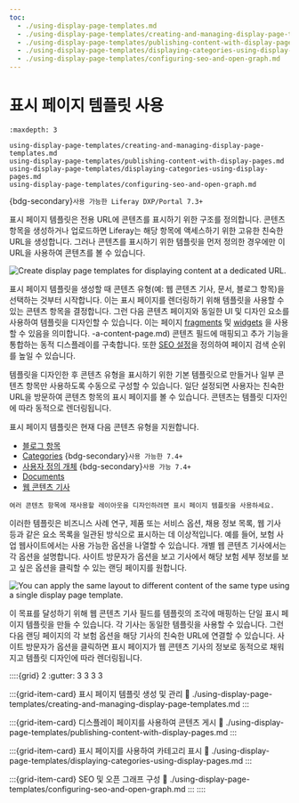 ```yaml
---
toc:
  - ./using-display-page-templates.md
  - ./using-display-page-templates/creating-and-managing-display-page-templates.md
  - ./using-display-page-templates/publishing-content-with-display-pages.md
  - ./using-display-page-templates/displaying-categories-using-display-pages.md
  - ./using-display-page-templates/configuring-seo-and-open-graph.md
---
```

# 표시 페이지 템플릿 사용

```{toctree}
:maxdepth: 3

using-display-page-templates/creating-and-managing-display-page-templates.md
using-display-page-templates/publishing-content-with-display-pages.md
using-display-page-templates/displaying-categories-using-display-pages.md
using-display-page-templates/configuring-seo-and-open-graph.md
```

{bdg-secondary}`사용 가능한 Liferay DXP/Portal 7.3+`

표시 페이지 템플릿은 전용 URL에 콘텐츠를 표시하기 위한 구조를 정의합니다. 콘텐츠 항목을 생성하거나 업로드하면 Liferay는 해당 항목에 액세스하기 위한 고유한 친숙한 URL을 생성합니다. 그러나 콘텐츠를 표시하기 위한 템플릿을 먼저 정의한 경우에만 이 URL을 사용하여 콘텐츠를 볼 수 있습니다.

![Create display page templates for displaying content at a dedicated URL.](./using-display-page-templates/images/01.png)

표시 페이지 템플릿을 생성할 때 콘텐츠 유형(예: 웹 콘텐츠 기사, 문서, 블로그 항목)을 선택하는 것부터 시작합니다. 이는 표시 페이지를 렌더링하기 위해 템플릿을 사용할 수 있는 콘텐츠 항목을 결정합니다. 그런 다음 콘텐츠 페이지와 동일한 UI 및 디자인 요소를 사용하여 템플릿을 디자인할 수 있습니다. 이는 페이지 [fragments](../creating-pages/page-fragments-and-widgets/using-fragments.md) 및 [widgets](../creating-pages/using-content-pages/using-widgets-on) 을 사용할 수 있음을 의미합니다. -a-content-page.md) 콘텐츠 필드에 매핑되고 추가 기능을 통합하는 동적 디스플레이를 구축합니다. 또한 [SEO 설정](./using-display-page-templates/configuring-seo-and-open-graph.md)을 정의하여 페이지 검색 순위를 높일 수 있습니다.

템플릿을 디자인한 후 콘텐츠 유형을 표시하기 위한 기본 템플릿으로 만들거나 일부 콘텐츠 항목만 사용하도록 수동으로 구성할 수 있습니다. 일단 설정되면 사용자는 친숙한 URL을 방문하여 콘텐츠 항목의 표시 페이지를 볼 수 있습니다. 콘텐츠는 템플릿 디자인에 따라 동적으로 렌더링됩니다.

표시 페이지 템플릿은 현재 다음 콘텐츠 유형을 지원합니다.

* [블로그 항목](../../content-authoring-and-management/blogs/getting-started-with-blogs.md)
* [Categories](../../content-authoring-and-management/tags-and-categories/defining-categories-and-vocabularies-for-content.md) {bdg-secondary}`사용 가능한 7.4+`
* [사용자 정의 개체](../../building-applications/objects/displaying-object-entries.md) {bdg-secondary}`사용 가능 7.4+`
* [Documents](../../content-authoring-and-management/documents-and-media/publishing-and-sharing/publishing-documents.md)
* [웹 콘텐츠 기사](../../content-authoring-and-management/web-content/web-content-articles/adding-a-basic-web-content-article.md)

```{tip}
여러 콘텐츠 항목에 재사용할 레이아웃을 디자인하려면 표시 페이지 템플릿을 사용하세요.
```

이러한 템플릿은 비즈니스 사례 연구, 제품 또는 서비스 옵션, 채용 정보 목록, 웹 기사 등과 같은 요소 목록을 일관된 방식으로 표시하는 데 이상적입니다. 예를 들어, 보험 사업 웹사이트에서는 사용 가능한 옵션을 나열할 수 있습니다. 개별 웹 콘텐츠 기사에서는 각 옵션을 설명합니다. 사이트 방문자가 옵션을 보고 기사에서 해당 보험 세부 정보를 보고 싶은 옵션을 클릭할 수 있는 랜딩 페이지를 원합니다.

![You can apply the same layout to different content of the same type using a single display page template.](./using-display-page-templates/images/02.png)

이 목표를 달성하기 위해 웹 콘텐츠 기사 필드를 템플릿의 조각에 매핑하는 단일 표시 페이지 템플릿을 만들 수 있습니다. 각 기사는 동일한 템플릿을 사용할 수 있습니다. 그런 다음 랜딩 페이지의 각 보험 옵션을 해당 기사의 친숙한 URL에 연결할 수 있습니다. 사이트 방문자가 옵션을 클릭하면 표시 페이지가 웹 콘텐츠 기사의 정보로 동적으로 채워지고 템플릿 디자인에 따라 렌더링됩니다.

::::{grid} 2
:gutter: 3 3 3 3

:::{grid-item-card} 표시 페이지 템플릿 생성 및 관리
:link: ./using-display-page-templates/creating-and-managing-display-page-templates.md
:::

:::{grid-item-card} 디스플레이 페이지를 사용하여 콘텐츠 게시
:link: ./using-display-page-templates/publishing-content-with-display-pages.md
:::

:::{grid-item-card} 표시 페이지를 사용하여 카테고리 표시
:link: ./using-display-page-templates/displaying-categories-using-display-pages.md
:::

:::{grid-item-card} SEO 및 오픈 그래프 구성
:link: ./using-display-page-templates/configuring-seo-and-open-graph.md
:::
::::

